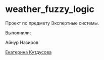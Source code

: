 # weather_fuzzy_logic
Проект по предмету Экспертные системы.

Выполнили:

Айнур Назиров

[Екатерина Кутдусова](https://github.com/katekut300)
